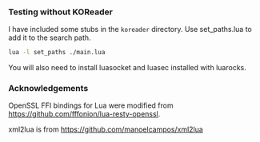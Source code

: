 ### Testing without KOReader
I have included some stubs in the `koreader` directory.
Use set_paths.lua to add it to the search path.

```sh
lua -l set_paths ./main.lua
```

You will also need to install luasocket and luasec installed with luarocks.

### Acknowledgements
OpenSSL FFI bindings for Lua were modified from https://github.com/fffonion/lua-resty-openssl.

xml2lua is from https://github.com/manoelcampos/xml2lua